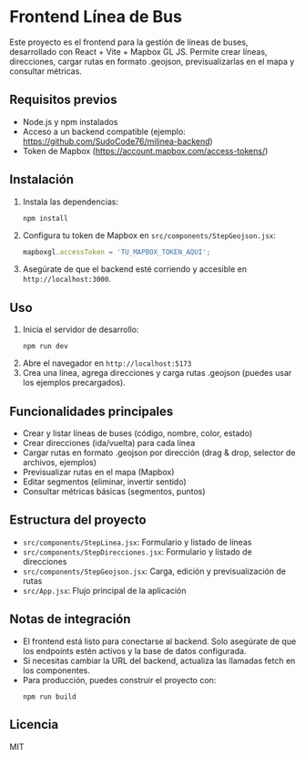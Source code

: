 # Frontend Línea de Bus

Este proyecto es el frontend para la gestión de líneas de buses, desarrollado con React + Vite + Mapbox GL JS. Permite crear líneas, direcciones, cargar rutas en formato .geojson, previsualizarlas en el mapa y consultar métricas.

## Requisitos previos
- Node.js y npm instalados
- Acceso a un backend compatible (ejemplo: https://github.com/SudoCode76/milinea-backend)
- Token de Mapbox (https://account.mapbox.com/access-tokens/)

## Instalación

1. Instala las dependencias:
   ```pwsh
   npm install
   ```
2. Configura tu token de Mapbox en `src/components/StepGeojson.jsx`:
   ```js
   mapboxgl.accessToken = 'TU_MAPBOX_TOKEN_AQUI';
   ```
3. Asegúrate de que el backend esté corriendo y accesible en `http://localhost:3000`.

## Uso
1. Inicia el servidor de desarrollo:
   ```pwsh
   npm run dev
   ```
2. Abre el navegador en `http://localhost:5173`
3. Crea una línea, agrega direcciones y carga rutas .geojson (puedes usar los ejemplos precargados).

## Funcionalidades principales
- Crear y listar líneas de buses (código, nombre, color, estado)
- Crear direcciones (ida/vuelta) para cada línea
- Cargar rutas en formato .geojson por dirección (drag & drop, selector de archivos, ejemplos)
- Previsualizar rutas en el mapa (Mapbox)
- Editar segmentos (eliminar, invertir sentido)
- Consultar métricas básicas (segmentos, puntos)

## Estructura del proyecto
- `src/components/StepLinea.jsx`: Formulario y listado de líneas
- `src/components/StepDirecciones.jsx`: Formulario y listado de direcciones
- `src/components/StepGeojson.jsx`: Carga, edición y previsualización de rutas
- `src/App.jsx`: Flujo principal de la aplicación


## Notas de integración
- El frontend está listo para conectarse al backend. Solo asegúrate de que los endpoints estén activos y la base de datos configurada.
- Si necesitas cambiar la URL del backend, actualiza las llamadas fetch en los componentes.
- Para producción, puedes construir el proyecto con:
   ```pwsh
   npm run build
   ```

## Licencia
MIT
